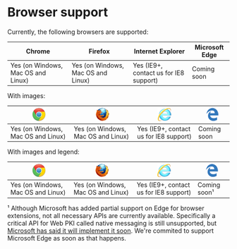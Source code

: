 ﻿# Browser support

Currently, the following browsers are supported:

| Chrome                             | Firefox                            | Internet Explorer                      | Microsoft Edge |
| ---------------------------------- | ---------------------------------- | -------------------------------------- | -------------- |
| Yes (on Windows, Mac OS and Linux) | Yes (on Windows, Mac OS and Linux) | Yes (IE9+, contact us for IE8 support) | Coming soon    |

With images:

| ![Chrome](../../../images/web-pki/chrome.gif) | ![Firefox](../../../images/web-pki/firefox.gif) | ![IE](../../../images/web-pki/ie.gif)  | ![Edge](../../../images/web-pki/edge.gif) |
| --------------------------------------------- | ----------------------------------------------- | -------------------------------------- | ----------------------------------------- |
| Yes (on Windows, Mac OS and Linux)            | Yes (on Windows, Mac OS and Linux)              | Yes (IE9+, contact us for IE8 support) | Coming soon                               |

With images and legend:

| ![Chrome](../../../images/web-pki/chrome.gif) | ![Firefox](../../../images/web-pki/firefox.gif) | ![IE](../../../images/web-pki/ie.gif)  | ![Edge](../../../images/web-pki/edge.gif) |
| --------------------------------------------- | ----------------------------------------------- | -------------------------------------- | ----------------------------------------- |
| Yes (on Windows, Mac OS and Linux)            | Yes (on Windows, Mac OS and Linux)              | Yes (IE9+, contact us for IE8 support) | Coming soon¹                              |

¹ Although Microsoft has added partial support on Edge for browser extensions, not all necessary APIs are currently available. Specifically
a critical API for Web PKI called native messaging is still unsupported, but
[Microsoft has said it will implement it soon](https://developer.microsoft.com/en-us/microsoft-edge/platform/issues/8984919/).
We're commited to support Microsoft Edge as soon as that happens.
